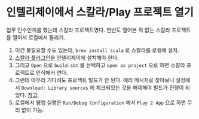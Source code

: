 
# 인텔리제이에서 스칼라/Play 프로젝트 열기

업무 인수인계를 했는데 스칼라 프로젝트였다. 한번도 열어본 적 없는 스칼라 프로젝트를 열어서 로컬에서 돌리기.

1. 이건 불필요할 수도 있는데, `brew install scala` 로 스칼라를 로컬에 설치.
1. [스칼라 플러그인](https://plugins.jetbrains.com/plugin/1347-scala)을 인텔리제이에 설치해야 한다.
1. 그리고 `Open` 으로 `build.sbt` 를 선택하고 `open as project` 으로 하면 스칼라 프로젝트로 인식해서 연다.
1. 그런데 아무리 기다려도 프로젝트 빌드가 안 된다. 에러 메시지로 찾아보니 설정에서 `Download: Library sources` 에 체크되있는 것을 해제해야 빌드가 진행이 되었다. [참고](https://stackoverflow.com/questions/47697141/intellij-cannot-import-sbt-project).
1. 로컬에서 웹앱 실행은 `Run/Debug Configuration` 에서 `Play 2 App` 으로 하면 무리 없이 가능.

